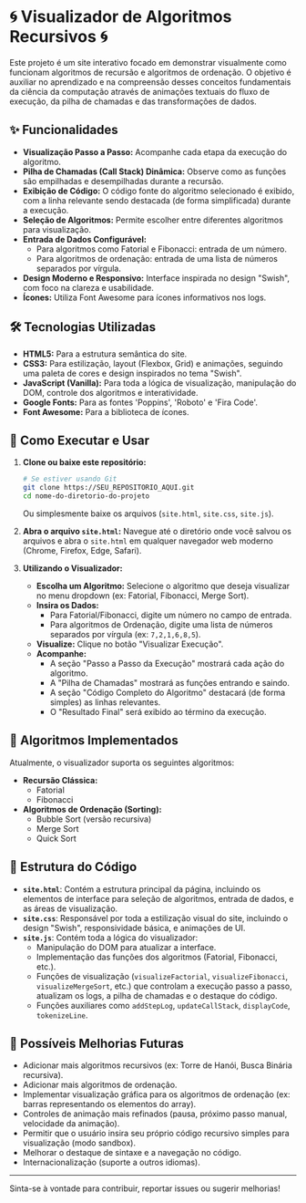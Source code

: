 # 🌀 Visualizador de Algoritmos Recursivos 🌀

Este projeto é um site interativo focado em demonstrar visualmente como funcionam algoritmos de recursão e algoritmos de ordenação. O objetivo é auxiliar no aprendizado e na compreensão desses conceitos fundamentais da ciência da computação através de animações textuais do fluxo de execução, da pilha de chamadas e das transformações de dados.

## ✨ Funcionalidades

* **Visualização Passo a Passo:** Acompanhe cada etapa da execução do algoritmo.
* **Pilha de Chamadas (Call Stack) Dinâmica:** Observe como as funções são empilhadas e desempilhadas durante a recursão.
* **Exibição de Código:** O código fonte do algoritmo selecionado é exibido, com a linha relevante sendo destacada (de forma simplificada) durante a execução.
* **Seleção de Algoritmos:** Permite escolher entre diferentes algoritmos para visualização.
* **Entrada de Dados Configurável:**
    * Para algoritmos como Fatorial e Fibonacci: entrada de um número.
    * Para algoritmos de ordenação: entrada de uma lista de números separados por vírgula.
* **Design Moderno e Responsivo:** Interface inspirada no design "Swish", com foco na clareza e usabilidade.
* **Ícones:** Utiliza Font Awesome para ícones informativos nos logs.

## 🛠️ Tecnologias Utilizadas

* **HTML5:** Para a estrutura semântica do site.
* **CSS3:** Para estilização, layout (Flexbox, Grid) e animações, seguindo uma paleta de cores e design inspirados no tema "Swish".
* **JavaScript (Vanilla):** Para toda a lógica de visualização, manipulação do DOM, controle dos algoritmos e interatividade.
* **Google Fonts:** Para as fontes 'Poppins', 'Roboto' e 'Fira Code'.
* **Font Awesome:** Para a biblioteca de ícones.

## 🚀 Como Executar e Usar

1.  **Clone ou baixe este repositório:**
    ```bash
    # Se estiver usando Git
    git clone https://SEU_REPOSITORIO_AQUI.git
    cd nome-do-diretorio-do-projeto
    ```
    Ou simplesmente baixe os arquivos (`site.html`, `site.css`, `site.js`).

2.  **Abra o arquivo `site.html`:**
    Navegue até o diretório onde você salvou os arquivos e abra o `site.html` em qualquer navegador web moderno (Chrome, Firefox, Edge, Safari).

3.  **Utilizando o Visualizador:**
    * **Escolha um Algoritmo:** Selecione o algoritmo que deseja visualizar no menu dropdown (ex: Fatorial, Fibonacci, Merge Sort).
    * **Insira os Dados:**
        * Para Fatorial/Fibonacci, digite um número no campo de entrada.
        * Para algoritmos de Ordenação, digite uma lista de números separados por vírgula (ex: `7,2,1,6,8,5`).
    * **Visualize:** Clique no botão "Visualizar Execução".
    * **Acompanhe:**
        * A seção "Passo a Passo da Execução" mostrará cada ação do algoritmo.
        * A "Pilha de Chamadas" mostrará as funções entrando e saindo.
        * A seção "Código Completo do Algoritmo" destacará (de forma simples) as linhas relevantes.
        * O "Resultado Final" será exibido ao término da execução.

## 🧩 Algoritmos Implementados

Atualmente, o visualizador suporta os seguintes algoritmos:

* **Recursão Clássica:**
    * Fatorial
    * Fibonacci
* **Algoritmos de Ordenação (Sorting):**
    * Bubble Sort (versão recursiva)
    * Merge Sort
    * Quick Sort

## 📂 Estrutura do Código

* **`site.html`**: Contém a estrutura principal da página, incluindo os elementos de interface para seleção de algoritmos, entrada de dados, e as áreas de visualização.
* **`site.css`**: Responsável por toda a estilização visual do site, incluindo o design "Swish", responsividade básica, e animações de UI.
* **`site.js`**: Contém toda a lógica do visualizador:
    * Manipulação do DOM para atualizar a interface.
    * Implementação das funções dos algoritmos (Fatorial, Fibonacci, etc.).
    * Funções de visualização (`visualizeFactorial`, `visualizeFibonacci`, `visualizeMergeSort`, etc.) que controlam a execução passo a passo, atualizam os logs, a pilha de chamadas e o destaque do código.
    * Funções auxiliares como `addStepLog`, `updateCallStack`, `displayCode`, `tokenizeLine`.

## 🔮 Possíveis Melhorias Futuras

* Adicionar mais algoritmos recursivos (ex: Torre de Hanói, Busca Binária recursiva).
* Adicionar mais algoritmos de ordenação.
* Implementar visualização gráfica para os algoritmos de ordenação (ex: barras representando os elementos do array).
* Controles de animação mais refinados (pausa, próximo passo manual, velocidade da animação).
* Permitir que o usuário insira seu próprio código recursivo simples para visualização (modo sandbox).
* Melhorar o destaque de sintaxe e a navegação no código.
* Internacionalização (suporte a outros idiomas).

---

Sinta-se à vontade para contribuir, reportar issues ou sugerir melhorias!
